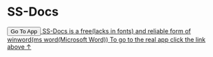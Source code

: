 # SS-Docs
<a href="https://sambhav-saraswat123.github.io/SS-Docs/app/"><button>Go To App</button>
SS-Docs is a free(lacks in fonts) and reliable form of winword(ms word(Microsoft Word))
To go to the real app click the link above ↑
